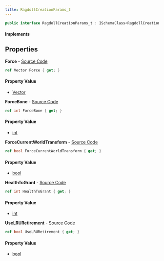 ```yaml
---
title: RagdollCreationParams_t
---
```


```csharp
public interface RagdollCreationParams_t : ISchemaClass<RagdollCreationParams_t>, ISchemaField, ISchemaClass, INativeHandle
```

#### Implements

## Properties

**Force** - [Source Code](https://github.com/swiftly-solution/swiftlys2/blob/master/managed/src/SwiftlyS2.Generated/Schemas/Interfaces/RagdollCreationParams_t.cs#L16)

```csharp
ref Vector Force { get; }
```

#### Property Value

- [Vector](/docs/api/shared/natives/vector)

**ForceBone** - [Source Code](https://github.com/swiftly-solution/swiftlys2/blob/master/managed/src/SwiftlyS2.Generated/Schemas/Interfaces/RagdollCreationParams_t.cs#L18)

```csharp
ref int ForceBone { get; }
```

#### Property Value

- [int](https://learn.microsoft.com/dotnet/api/system.int32)

**ForceCurrentWorldTransform** - [Source Code](https://github.com/swiftly-solution/swiftlys2/blob/master/managed/src/SwiftlyS2.Generated/Schemas/Interfaces/RagdollCreationParams_t.cs#L20)

```csharp
ref bool ForceCurrentWorldTransform { get; }
```

#### Property Value

- [bool](https://learn.microsoft.com/dotnet/api/system.boolean)

**HealthToGrant** - [Source Code](https://github.com/swiftly-solution/swiftlys2/blob/master/managed/src/SwiftlyS2.Generated/Schemas/Interfaces/RagdollCreationParams_t.cs#L24)

```csharp
ref int HealthToGrant { get; }
```

#### Property Value

- [int](https://learn.microsoft.com/dotnet/api/system.int32)

**UseLRURetirement** - [Source Code](https://github.com/swiftly-solution/swiftlys2/blob/master/managed/src/SwiftlyS2.Generated/Schemas/Interfaces/RagdollCreationParams_t.cs#L22)

```csharp
ref bool UseLRURetirement { get; }
```

#### Property Value

- [bool](https://learn.microsoft.com/dotnet/api/system.boolean)

